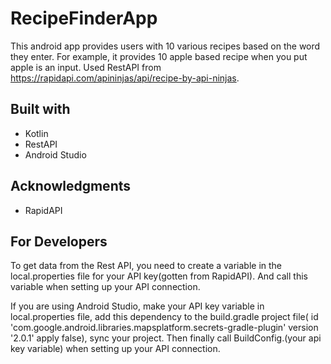 # RecipeFinderApp

This android app provides users with 10 various recipes based on the word they enter. For example, it provides 10 apple based recipe when you put apple is an input. Used
RestAPI from https://rapidapi.com/apininjas/api/recipe-by-api-ninjas. 

## Built with

* Kotlin
* RestAPI
* Android Studio

## Acknowledgments

* RapidAPI

## For Developers

To get data from the Rest API, you need to create a variable in the local.properties file for your API key(gotten from RapidAPI). And call this variable when setting up your API connection.

If you are using Android Studio, make your API key variable in local.properties file, add this dependency to the build.gradle project file(
    id 'com.google.android.libraries.mapsplatform.secrets-gradle-plugin' version '2.0.1' apply false), sync your project. Then finally call BuildConfig.(your api key variable) when setting up your API connection.


